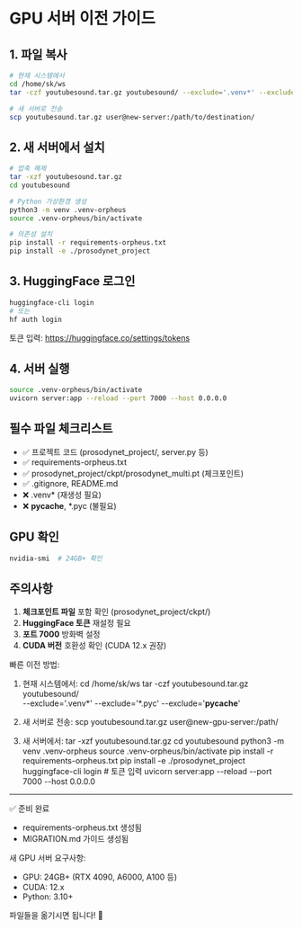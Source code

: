 # GPU 서버 이전 가이드

## 1. 파일 복사
```bash
# 현재 시스템에서
cd /home/sk/ws
tar -czf youtubesound.tar.gz youtubesound/ --exclude='.venv*' --exclude='*.pyc' --exclude='__pycache__'

# 새 서버로 전송
scp youtubesound.tar.gz user@new-server:/path/to/destination/
```

## 2. 새 서버에서 설치

```bash
# 압축 해제
tar -xzf youtubesound.tar.gz
cd youtubesound

# Python 가상환경 생성
python3 -m venv .venv-orpheus
source .venv-orpheus/bin/activate

# 의존성 설치
pip install -r requirements-orpheus.txt
pip install -e ./prosodynet_project
```

## 3. HuggingFace 로그인

```bash
huggingface-cli login
# 또는
hf auth login
```

토큰 입력: https://huggingface.co/settings/tokens

## 4. 서버 실행

```bash
source .venv-orpheus/bin/activate
uvicorn server:app --reload --port 7000 --host 0.0.0.0
```

## 필수 파일 체크리스트

- ✅ 프로젝트 코드 (prosodynet_project/, server.py 등)
- ✅ requirements-orpheus.txt
- ✅ prosodynet_project/ckpt/prosodynet_multi.pt (체크포인트)
- ✅ .gitignore, README.md
- ❌ .venv* (재생성 필요)
- ❌ __pycache__, *.pyc (불필요)

## GPU 확인

```bash
nvidia-smi  # 24GB+ 확인
```

## 주의사항

1. **체크포인트 파일** 포함 확인 (prosodynet_project/ckpt/)
2. **HuggingFace 토큰** 재설정 필요
3. **포트 7000** 방화벽 설정
4. **CUDA 버전** 호환성 확인 (CUDA 12.x 권장)


  빠른 이전 방법:

  1) 현재 시스템에서:
  cd /home/sk/ws
  tar -czf youtubesound.tar.gz youtubesound/ \
    --exclude='.venv*' --exclude='*.pyc'
  --exclude='__pycache__'

  2) 새 서버로 전송:
  scp youtubesound.tar.gz
  user@new-gpu-server:/path/

  3) 새 서버에서:
  tar -xzf youtubesound.tar.gz
  cd youtubesound
  python3 -m venv .venv-orpheus
  source .venv-orpheus/bin/activate
  pip install -r requirements-orpheus.txt
  pip install -e ./prosodynet_project
  huggingface-cli login  # 토큰 입력
  uvicorn server:app --reload --port 7000 --host
  0.0.0.0

  ---
  ✅ 준비 완료

  - requirements-orpheus.txt 생성됨
  - MIGRATION.md 가이드 생성됨

  새 GPU 서버 요구사항:
  - GPU: 24GB+ (RTX 4090, A6000, A100 등)
  - CUDA: 12.x
  - Python: 3.10+

  파일들을 옮기시면 됩니다! 🚀